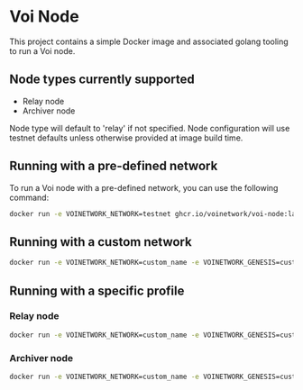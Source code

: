 # Voi Node

This project contains a simple Docker image and associated golang tooling to
run a Voi node.

## Node types currently supported
- Relay node
- Archiver node

Node type will default to 'relay' if not specified.
Node configuration will use testnet defaults unless otherwise provided at image build time.

## Running with a pre-defined network
To run a Voi node with a pre-defined network, you can use the following command:

```bash
docker run -e VOINETWORK_NETWORK=testnet ghcr.io/voinetwork/voi-node:latest
```

## Running with a custom network

```bash
docker run -e VOINETWORK_NETWORK=custom_name -e VOINETWORK_GENESIS=custom_url ghcr.io/voinetwork/voi-node:latest
```

## Running with a specific profile

### Relay node
```bash
docker run -e VOINETWORK_NETWORK=custom_name -e VOINETWORK_GENESIS=custom_url -e VOINETWORK_PROFILE=relay ghcr.io/voinetwork/voi-node:latest
```

### Archiver node
```bash
docker run -e VOINETWORK_NETWORK=custom_name -e VOINETWORK_GENESIS=custom_url -e VOINETWORK_PROFILE=archiver ghcr.io/voinetwork/voi-node:latest
```